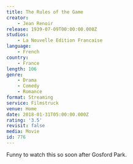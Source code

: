 ```yaml
---
title: The Rules of the Game
creator:
    - Jean Renoir
release: 1939-07-09T00:00:00.000Z
studios:
    - La Nouvelle Edition Francaise
language:
    - French
country:
    - France
length: 106
genre:
    - Drama
    - Comedy
    - Romance
format: Streaming
service: Filmstruck
venue: Home
date: 2018-01-31T05:00:00.000Z
rating: '3.5'
revisit: false
media: Movie
id: 776
---
```


Funny to watch this so soon after Gosford Park.
